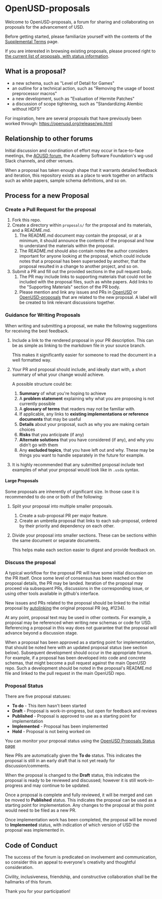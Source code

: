 # OpenUSD-proposals

Welcome to OpenUSD-proposals, a forum for sharing and collaborating on proposals for the advancement of USD.

Before getting started, please familiarize yourself with the contents of the [Supplemental Terms](https://openusd.org/release/contributing_supplemental.html) page.

If you are interested in browsing existing proposals, please proceed right to [the current list of proposals, with status information](https://github.com/orgs/PixarAnimationStudios/projects/1/views/1).

## What is a proposal?

- a new schema, such as "Level of Detail for Games"
- an outline for a technical action, such as "Removing the usage of boost preprocessor macros"
- a new development, such as "Evaluation of Hermite Patches"
- a discussion of scope tightening, such as "Standardizing Alembic without HDF5"

For inspiration, here are several proposals that have previously been worked through: https://openusd.org/release/wp.html

## Relationship to other forums

Initial discussion and coordination of effort may occur in face-to-face meetings, the [AOUSD forum](https://forum.aousd.org/), the Academy Software Foundation's wg-usd Slack channels, and other venues. 

When a proposal has taken enough shape that it warrants detailed feedback and iteration, this repository exists as a place to work together on artifacts such as white papers, sample schema definitions, and so on.

## Process for a new Proposal

### Create a Pull Request for the proposal

1. Fork this repo.
2. Create a directory within `proposals/` for the proposal and its materials, and a README.md.
    1. The README.md document may contain the proposal, or at a minimum, it should announce the contents of the proposal and how to understand the materials within the proposal. 
    2. The README.md should also contain notes the author considers important for anyone looking at the proposal, which could include notes that a proposal has been superseded by another, that the proposal resulted in a change to another project, and so on.
3. Submit a PR and fill out the provided sections in the pull request body.
    1. The PR may include links to supporting materials that could not be included with the proposal files, such as white papers. Add links to the "Supporting Materials" section of the PR body.
    2. Please mention and link any issues and PRs in [OpenUSD](https://github.com/PixarAnimationStudios/OpenUSD) or [OpenUSD-proposals](https://github.com/PixarAnimationStudios/OpenUSD-proposals) that are related to the new proposal. A label will be created to link relevant discussions together. 

### Guidance for Writing Proposals

When writing and submitting a proposal, we make the following suggestions for receiving the best feedback.

1. Include a link to the rendered proposal in your PR description. This can be as simple as linking to the markdown file in your source branch.
   
   This makes it significantly easier for someone to read the document in a well formatted way.
2. Your PR and proposal should include, and ideally start with, a short summary of what your change would achieve.

   A possible structure could be:
   1. **Summary** of what you're hoping to achieve
   2. A **problem statement** explaining why what you are proposing is not currently possible
   3. A **glossary of terms** that readers may not be familiar with.
   4. If applicable, any links to **existing implementations or reference documents** that may be useful 
   5. **Details** about your proposal, such as why you are making certain choices
   6. **Risks** that you anticipate (if any)
   7. **Alternate solutions** that you have considered (if any), and why you didn't go with them
   8. Any **excluded topics**, that you have left out and why. These may be things you want to handle separately in the future for example.

3. It is highly recommended that any submitted proposal include text examples of what your proposal would look like in `.usda` syntax.

#### Large Proposals

Some proposals are inherently of significant size. In those case it is recommended to do one or both of the following:

1. Split your proposal into multiple smaller proposals.
   1. Create a sub-proposal PR per major feature. 
   2. Create an umbrella proposal that links to each sub-proposal, ordered by their priority and dependency on each other.
2. Divide your proposal into smaller sections. These can be sections within the same document or separate documents.

   This helps make each section easier to digest and provide feedback on.

### Discuss the proposal

A typical workflow for the proposal PR will have some initial discussion on the PR itself. Once some level of consensus has been reached on the proposal details, the PR may be landed. Iteration of the proposal may proceed via subsequent PRs, discussions in the corresponding issue, or using other tools available in github's interface.

New issues and PRs related to the proposal should be linked to the initial proposal by [autolinking](https://docs.github.com/en/get-started/writing-on-github/working-with-advanced-formatting/autolinked-references-and-urls#issues-and-pull-requests) the original proposal PR (eg, #1234).

At any point, proposal text may be used in other contexts. For example, a proposal may be referenced when writing new schemas or code for USD. Referencing a proposal in this way does not guarantee that the proposal will advance beyond a discussion stage.

When a proposal has been approved as a starting point for implementation, that should be noted here with an updated proposal status (see section below). Subsequent development should occur in the appropriate forums. For example, if a proposal has been developed into code and concrete schemas, that might become a pull request against the main OpenUSD repo. Such a development should be noted in the proposal's README.md file and linked to the pull request in the main OpenUSD repo.

### Proposal Status

There are five proposal statuses:

- **To do** - This item hasn't been started
- **Draft** - Proposal is work-in-progress, but open for feedback and reviews
- **Published** - Proposal is approved to use as a starting point for implementation
- **Implemented** - Proposal has been implemented
- **Hold** - Proposal is not being worked on

You can monitor your proposal status using the [OpenUSD Proposals Status page](https://github.com/orgs/PixarAnimationStudios/projects/1/views/2)

New PRs are automatically given the **To do** status. This indicates the proposal is still in an early draft that is not yet ready for discussion/comments.

When the proposal is changed to the **Draft** status, this indicates the proposal is ready to be reviewed and discussed; however it is still work-in-progress and may continue to be updated.

Once a proposal is complete and fully reviewed, it will be merged and can be moved to **Published** status. This indicates the proposal can be used as a starting point for implementation. Any changes to the proposal at this point would need to be filed as a new PR.

Once implementation work has been completed, the proposal will be moved to **Implemented** status, with indication of which version of USD the proposal was implemented in. 

## Code of Conduct

The success of the forum is predicated on involvement and communication, so consider this an appeal to everyone's creativity and thoughtful consideration.

Civility, inclusiveness, friendship, and constructive collaboration shall be the hallmarks of this forum.

Thank you for your participation!
